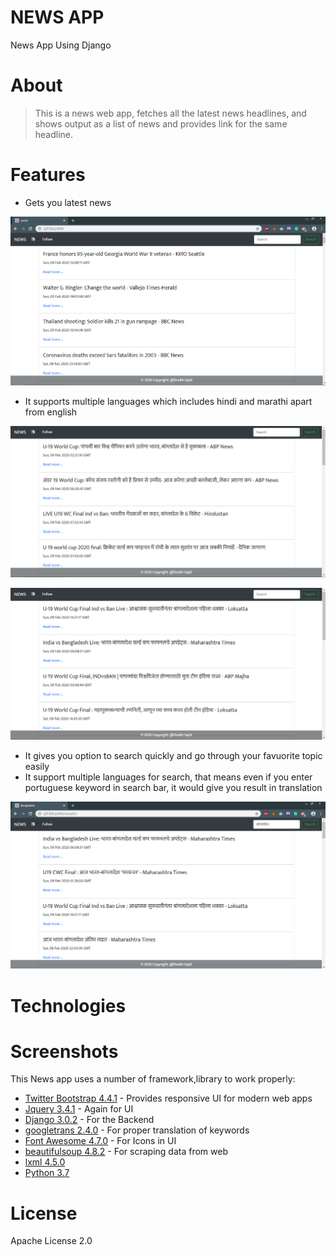 # NEWS APP
News App Using Django

# About
> This is a news web app, fetches all the latest news headlines, and shows output as a list of news and provides link for the same headline.

# Features
- Gets you latest news


![Screenshot](screenshots/screen1.PNG)


- It supports multiple languages which includes hindi and marathi apart from english



![Hindi Language](screenshots/hindi.PNG)




![Marathi Language](screenshots/marathi.PNG)


- It gives you option to search quickly and go through your favuorite topic easily
- It support multiple languages for search, that means even if you enter portuguese keyword in search bar, it would give you result in translation


![Translate](screenshots/translate.PNG)





# Technologies

# Screenshots








This News app uses a number of framework,library to work properly:

*  [Twitter Bootstrap 4.4.1](https://getbootstrap.com/) - Provides responsive UI for modern web apps
*  [Jquery 3.4.1](https://jquery.com/) - Again for UI
*  [Django 3.0.2](https://www.djangoproject.com/) - For the Backend
*  [googletrans 2.4.0](https://pypi.org/project/googletrans/) - For proper translation of keywords
*  [Font Awesome 4.7.0](https://fontawesome.com/) - For Icons in UI
*  [beautifulsoup 4.8.2](https://pypi.org/project/beautifulsoup4) - For scraping data from web
*  [lxml 4.5.0](https://pypi.org/project/lxml)
*  [Python 3.7](https://www.python.org/)

# License
 
 Apache License 2.0

